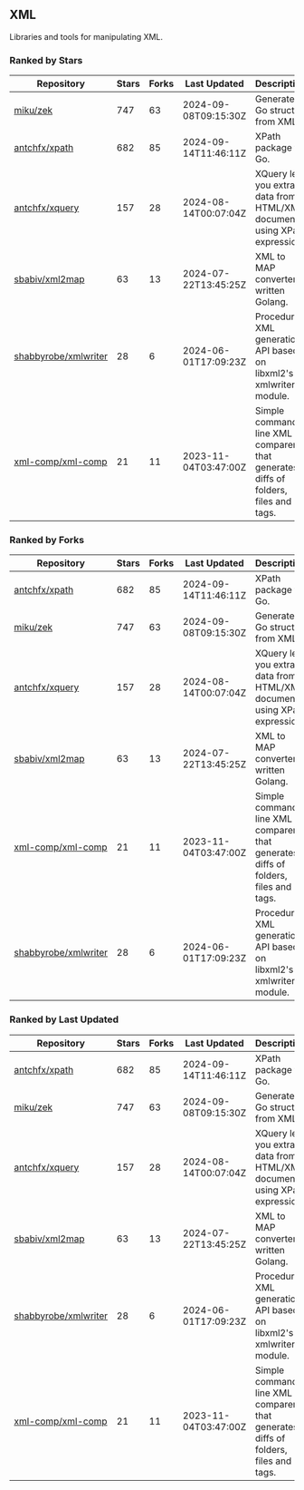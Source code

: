 ## XML

Libraries and tools for manipulating XML.

### Ranked by Stars

| Repository | Stars | Forks | Last Updated | Description | 
|------------|-------|-------|--------------|-------------|
| [miku/zek](https://github.com/miku/zek) | 747 | 63 | 2024-09-08T09:15:30Z |  Generate a Go struct from XML. |
| [antchfx/xpath](https://github.com/antchfx/xpath) | 682 | 85 | 2024-09-14T11:46:11Z |  XPath package for Go. |
| [antchfx/xquery](https://github.com/antchfx/xquery) | 157 | 28 | 2024-08-14T00:07:04Z |  XQuery lets you extract data from HTML/XML documents using XPath expression. |
| [sbabiv/xml2map](https://github.com/sbabiv/xml2map) | 63 | 13 | 2024-07-22T13:45:25Z |  XML to MAP converter written Golang. |
| [shabbyrobe/xmlwriter](https://github.com/shabbyrobe/xmlwriter) | 28 | 6 | 2024-06-01T17:09:23Z |  Procedural XML generation API based on libxml2's xmlwriter module. |
| [xml-comp/xml-comp](https://github.com/xml-comp/xml-comp) | 21 | 11 | 2023-11-04T03:47:00Z |  Simple command line XML comparer that generates diffs of folders, files and tags. |

### Ranked by Forks

| Repository | Stars | Forks | Last Updated | Description | 
|------------|-------|-------|--------------|-------------|
| [antchfx/xpath](https://github.com/antchfx/xpath) | 682 | 85 | 2024-09-14T11:46:11Z |  XPath package for Go. |
| [miku/zek](https://github.com/miku/zek) | 747 | 63 | 2024-09-08T09:15:30Z |  Generate a Go struct from XML. |
| [antchfx/xquery](https://github.com/antchfx/xquery) | 157 | 28 | 2024-08-14T00:07:04Z |  XQuery lets you extract data from HTML/XML documents using XPath expression. |
| [sbabiv/xml2map](https://github.com/sbabiv/xml2map) | 63 | 13 | 2024-07-22T13:45:25Z |  XML to MAP converter written Golang. |
| [xml-comp/xml-comp](https://github.com/xml-comp/xml-comp) | 21 | 11 | 2023-11-04T03:47:00Z |  Simple command line XML comparer that generates diffs of folders, files and tags. |
| [shabbyrobe/xmlwriter](https://github.com/shabbyrobe/xmlwriter) | 28 | 6 | 2024-06-01T17:09:23Z |  Procedural XML generation API based on libxml2's xmlwriter module. |

### Ranked by Last Updated

| Repository | Stars | Forks | Last Updated | Description | 
|------------|-------|-------|--------------|-------------|
| [antchfx/xpath](https://github.com/antchfx/xpath) | 682 | 85 | 2024-09-14T11:46:11Z |  XPath package for Go. |
| [miku/zek](https://github.com/miku/zek) | 747 | 63 | 2024-09-08T09:15:30Z |  Generate a Go struct from XML. |
| [antchfx/xquery](https://github.com/antchfx/xquery) | 157 | 28 | 2024-08-14T00:07:04Z |  XQuery lets you extract data from HTML/XML documents using XPath expression. |
| [sbabiv/xml2map](https://github.com/sbabiv/xml2map) | 63 | 13 | 2024-07-22T13:45:25Z |  XML to MAP converter written Golang. |
| [shabbyrobe/xmlwriter](https://github.com/shabbyrobe/xmlwriter) | 28 | 6 | 2024-06-01T17:09:23Z |  Procedural XML generation API based on libxml2's xmlwriter module. |
| [xml-comp/xml-comp](https://github.com/xml-comp/xml-comp) | 21 | 11 | 2023-11-04T03:47:00Z |  Simple command line XML comparer that generates diffs of folders, files and tags. |

